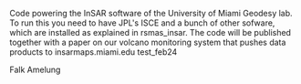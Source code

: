 Code powering the InSAR software of the University of Miami Geodesy lab. To run this you need to have JPL's ISCE and a bunch of other sofware,  which are installed as explained in rsmas_insar. The code will be published together with a paper on our volcano monitoring system that pushes data products to insarmaps.miami.edu test_feb24

Falk Amelung

